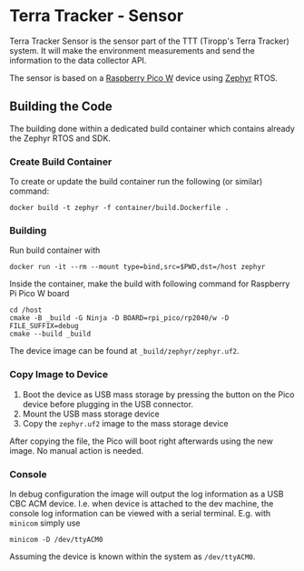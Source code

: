 # Terra Tracker - Sensor

Terra Tracker Sensor is the sensor part of the TTT (Tiropp's Terra Tracker) system. It will make the environment measurements and send the information to the data collector API. 

The sensor is based on a [Raspberry Pico W](https://www.raspberrypi.com/documentation/microcontrollers/pico-series.html#picow-technical-specification) device using [Zephyr](https://www.zephyrproject.org) RTOS.


## Building the Code
The building done within a dedicated build container which contains already the Zephyr RTOS and SDK.

### Create Build Container
To create or update the build container run the following (or similar) command:
```
docker build -t zephyr -f container/build.Dockerfile .
```

### Building
Run build container with
```
docker run -it --rm --mount type=bind,src=$PWD,dst=/host zephyr
```

Inside the container, make the build with following command for Raspberry Pi Pico W board
```
cd /host
cmake -B _build -G Ninja -D BOARD=rpi_pico/rp2040/w -D FILE_SUFFIX=debug
cmake --build _build
```

The device image can be found at `_build/zephyr/zephyr.uf2`.

### Copy Image to Device
1. Boot the device as USB mass storage by pressing the button on the Pico device before plugging in the USB connector. 
2. Mount the USB mass storage device 
3. Copy the `zephyr.uf2` image to the mass storage device

After copying the file, the Pico will boot right afterwards using the new image. No manual action is needed.

### Console
In debug configuration the image will output the log information as a USB CBC ACM device. I.e. when device is attached to the dev machine, the console log information can be viewed with a serial terminal. E.g. with `minicom` simply use
```
minicom -D /dev/ttyACM0
```
Assuming the device is known within the system as `/dev/ttyACM0`.

